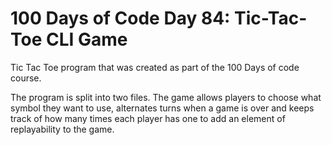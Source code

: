 # 100 Days of Code Day 84: Tic-Tac-Toe CLI Game
Tic Tac Toe program that was created as part of the 100 Days of code course.

The program is split into two files. The game allows players to choose what symbol they want to use, alternates turns when a game is over and keeps track of how many times each player has one to add an element of replayability to the game.
